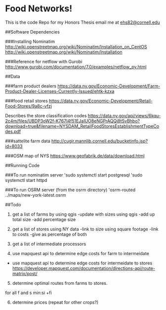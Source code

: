 # Food Networks!
This is the code Repo for my Honors Thesis
email me at ehs82@cornell.edu

##Software Dependencies

###Installing Nominatim
http://wiki.openstreetmap.org/wiki/Nominatim/Installation_on_CentOS
http://wiki.openstreetmap.org/wiki/Nominatim/Installation


###Reference for netflow with Gurobi
http://www.gurobi.com/documentation/7.0/examples/netflow_py.html

##Data

###farm product dealers
https://data.ny.gov/Economic-Development/Farm-Product-Dealer-Licenses-Currently-Issued/ehtk-kzxa

###food retail stores
https://data.ny.gov/Economic-Development/Retail-Food-Stores/9a8c-vfzj

Describes the store classification codes
 https://data.ny.gov/api/views/6kqu-2c4m/files/UBDP3oW2f-K767I4f51EJaIUO8eNGPrAQQj8tSvBhbo?download=true&filename=NYSDAM_RetailFoodStoresEstablishmentTypeCodes.pdf

###sattelite farm data
http://cugir.mannlib.cornell.edu/bucketinfo.jsp?id=8033


###OSM map of NYS
https://www.geofabrik.de/data/download.html

##Running Code

###To run nominatim server
'sudo systemctl start postgresql
'sudo systemctl start httpd

###To run OSRM server (from the osrm directory)
'osrm-routed ../maps/new-york-latest.osrm


##Todo

1. get a list of farms by using qgis
-update with sizes using qgis
-add up total size
-add percentage size

2. get a list of stores using NY data
-link to size using square footage
-link to costs
-give as percentage of both

3. get a list of intermediate processors

4. use mapquest api to determine edge costs for farm to intermeidate
- use mapquest api to determine edge costs for intermeidate to stores
https://developer.mapquest.com/documentation/directions-api/route-matrix/post/

5. determine optimal routes from farms to stores.

for all f and s
min:si +fi


6. determine prices
(repeat for other crops?)




